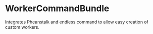 WorkerCommandBundle
===========

Integrates Pheanstalk and endless command to allow easy creation of custom workers.
